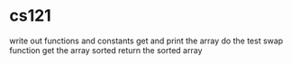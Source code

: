 # cs121
write out functions and constants
get and print the array
do the test swap function 
get the array sorted
return the sorted array
